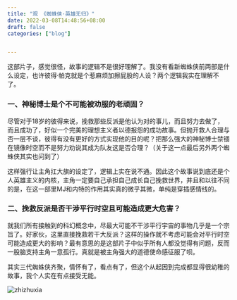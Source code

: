 ```yaml
---
title: "观 《蜘蛛侠·英雄无归》"
date: 2022-03-08T14:48:56+08:00
draft: false
categories: ["blog"]


---
```


这部片子，感觉很怪，故事的逻辑不是很好理解了。我没有看新蜘蛛侠前两部是什么设定，也许彼得·帕克就是个惹麻烦加擦屁股的人设？两个逻辑我实在理解不了。

<!--more-->

### 一、神秘博士是个不可能被劝服的老顽固？

尽管对于18岁的彼得来说，挽救那些反派是他认为对的事儿，而且努力去做了，而且成功了，好似一个完美的理想主义者以德报怨的成功故事。但抛开救人合理与否一层不谈，彼得有没有更好的方式实现他的目的呢？把那么强大的神秘博士禁锢在镜像时空而不是努力劝说其成为队友这是否合理？（关于这一点最后另外两个蜘蛛侠其实也问到了）

这样强行让主角扛大旗的设定了，逻辑上实在说不通。因此这个故事说到底还是个人英雄主义的内核，主角一定要自己承担自己成长自己挽救世界，并且和以往不同的是，在这一部里MJ和内特的作用其实真的微乎其微，单纯是穿插感情线的。

### 二、挽救反派是否干涉平行时空且可能造成更大危害？

就我们所有接触到的科幻概念中，尽最大可能不干涉平行宇宙的事物几乎是一个宗旨了。好家伙，这里直接挽救若干大反派？这样的操作就不考虑可能会对平行时空可能造成更大的影响？最有意思的是这部片子中似乎所有人都没觉得有问题，反而一股脑支持主角一意孤行。真就是被主角强大的道德使命感征服了呗。

其实三代蜘蛛侠齐聚，情怀有了，看点有了，但这个从起因到完成都显得很幼稚的故事，我个人实在有点接受无能。

![zhizhuxia](https://blog-1251414445.cos.ap-guangzhou.myqcloud.com/typora-img/zhizhuxia.jpg)